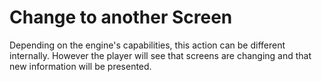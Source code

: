 # Change to another Screen

Depending on the engine's capabilities, this action can be different internally. However the player will see that screens are changing and that new information will be presented.
